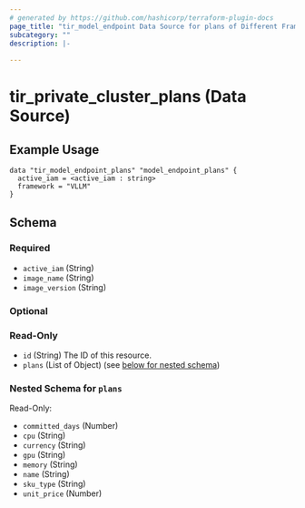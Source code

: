 ```yaml
---
# generated by https://github.com/hashicorp/terraform-plugin-docs
page_title: "tir_model_endpoint Data Source for plans of Different Frameworks - tir"
subcategory: ""
description: |-
  
---
```


# tir_private_cluster_plans (Data Source)


## Example Usage

``` hcl 
data "tir_model_endpoint_plans" "model_endpoint_plans" {
  active_iam = <active_iam : string>
  framework = "VLLM"
}

```


<!-- schema generated by tfplugindocs -->
## Schema

### Required

- `active_iam` (String)
- `image_name` (String)
- `image_version` (String)

### Optional


### Read-Only

- `id` (String) The ID of this resource.
- `plans` (List of Object) (see [below for nested schema](#nestedatt--plans))

<a id="nestedatt--plans"></a>
### Nested Schema for `plans`

Read-Only:

- `committed_days` (Number)
- `cpu` (String)
- `currency` (String)
- `gpu` (String)
- `memory` (String)
- `name` (String)
- `sku_type` (String)
- `unit_price` (Number)

